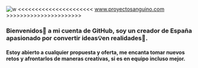 ![w](https://github.com/sanguino09/sanguino09/assets/116163899/0d21937d-3ea4-45f3-982d-379c05f3f898)
<<<<<<<<<<<<<<<<<<<<<<         www.proyectosanguino.com            >>>>>>>>>>>>>>>>>>>>>>

### Bienvenidos👋 a mi cuenta de GitHub, soy un creador de España apasionado por convertir ideas💡en realidades🔨. 

#### Estoy abierto a cualquier propuesta y oferta, me encanta tomar nuevos retos y afrontarlos de maneras creativas, si es en equipo incluso mejor.
